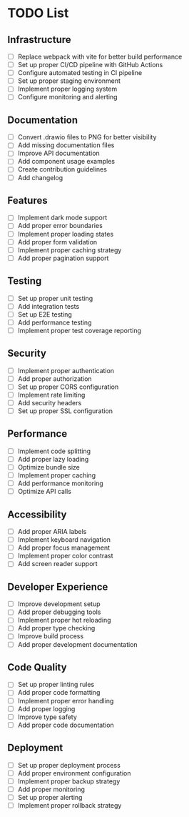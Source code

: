 # TODO List

## Infrastructure

- [ ] Replace webpack with vite for better build performance
- [ ] Set up proper CI/CD pipeline with GitHub Actions
- [ ] Configure automated testing in CI pipeline
- [ ] Set up proper staging environment
- [ ] Implement proper logging system
- [ ] Configure monitoring and alerting

## Documentation

- [ ] Convert .drawio files to PNG for better visibility
- [ ] Add missing documentation files
- [ ] Improve API documentation
- [ ] Add component usage examples
- [ ] Create contribution guidelines
- [ ] Add changelog

## Features

- [ ] Implement dark mode support
- [ ] Add proper error boundaries
- [ ] Implement proper loading states
- [ ] Add proper form validation
- [ ] Implement proper caching strategy
- [ ] Add proper pagination support

## Testing

- [ ] Set up proper unit testing
- [ ] Add integration tests
- [ ] Set up E2E testing
- [ ] Add performance testing
- [ ] Implement proper test coverage reporting

## Security

- [ ] Implement proper authentication
- [ ] Add proper authorization
- [ ] Set up proper CORS configuration
- [ ] Implement rate limiting
- [ ] Add security headers
- [ ] Set up proper SSL configuration

## Performance

- [ ] Implement code splitting
- [ ] Add proper lazy loading
- [ ] Optimize bundle size
- [ ] Implement proper caching
- [ ] Add performance monitoring
- [ ] Optimize API calls

## Accessibility

- [ ] Add proper ARIA labels
- [ ] Implement keyboard navigation
- [ ] Add proper focus management
- [ ] Implement proper color contrast
- [ ] Add screen reader support

## Developer Experience

- [ ] Improve development setup
- [ ] Add proper debugging tools
- [ ] Implement proper hot reloading
- [ ] Add proper type checking
- [ ] Improve build process
- [ ] Add proper development documentation

## Code Quality

- [ ] Set up proper linting rules
- [ ] Add proper code formatting
- [ ] Implement proper error handling
- [ ] Add proper logging
- [ ] Improve type safety
- [ ] Add proper code documentation

## Deployment

- [ ] Set up proper deployment process
- [ ] Add proper environment configuration
- [ ] Implement proper backup strategy
- [ ] Add proper monitoring
- [ ] Set up proper alerting
- [ ] Implement proper rollback strategy
